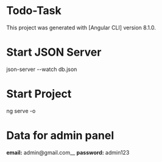 # Todo-Task

This project was generated with [Angular CLI] version 8.1.0.

# Start JSON Server

json-server --watch db.json


# Start Project

ng serve -o

# Data for admin panel

**email:**      admin@gmail.com__
**password:**   admin123

